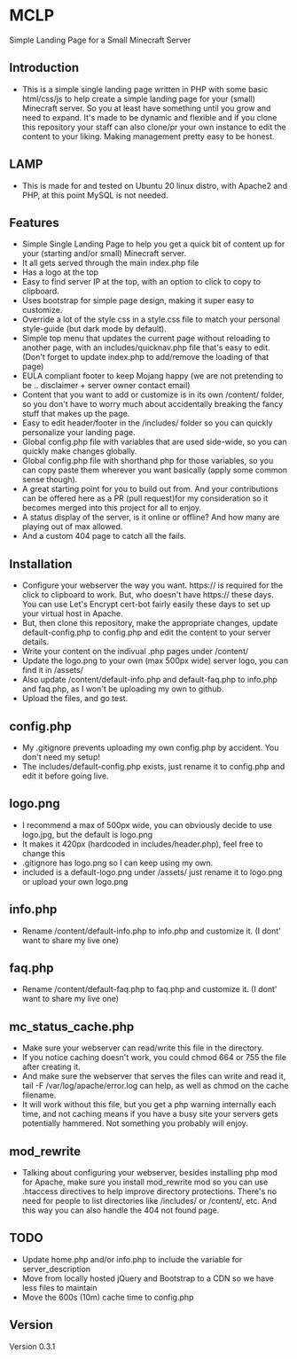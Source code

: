 # MCLP
Simple Landing Page for a Small Minecraft Server

## Introduction
- This is a simple single landing page written in PHP with some basic html/css/js to help create a simple landing page for your (small) Minecraft server. So you at least have something until you grow and need to expand. It's made to be dynamic and flexible and if you clone this repository your staff can also clone/pr your own instance to edit the content to your liking. Making management pretty easy to be honest.

## LAMP
- This is made for and tested on Ubuntu 20 linux distro, with Apache2 and PHP, at this point MySQL is not needed.

## Features
- Simple Single Landing Page to help you get a quick bit of content up for your (starting and/or small) Minecraft server.
- It all gets served through the main index.php file
- Has a logo at the top
- Easy to find server IP at the top, with an option to click to copy to clipboard.
- Uses bootstrap for simple page design, making it super easy to customize.
- Override a lot of the style css in a style.css file to match your personal style-guide (but dark mode by default).
- Simple top menu that updates the current page without reloading to another page, with an includes/quicknav.php file that's easy to edit. (Don't forget to update index.php to add/remove the loading of that page)
- EULA compliant footer to keep Mojang happy (we are not pretending to be .. disclaimer + server owner contact email)
- Content that you want to add or customize is in its own /content/ folder, so you don't have to worry much about accidentally breaking the fancy stuff that makes up the page. 
- Easy to edit header/footer in the /includes/ folder so you can quickly personalize your landing page.
- Global config.php file with variables that are used side-wide, so you can quickly make changes globally.
- Global config.php file with shorthand php for those variables, so you can copy paste them wherever you want basically (apply some common sense though).
- A great starting point for you to build out from. And your contributions can be offered here as a PR (pull request)for my consideration so it becomes merged into this project for all to enjoy. 
- A status display of the server, is it online or offline? And how many are playing out of max allowed.
- And a custom 404 page to catch all the fails.

## Installation
- Configure your webserver the way you want. https:// is required for the click to clipboard to work. But, who doesn't have https:// these days. You can use Let's Encrypt cert-bot fairly easily these days to set up your virtual host in Apache.
- But, then clone this repository, make the appropriate changes, update default-config.php to config.php and edit the content to your server details. 
- Write your content on the indivual .php pages under /content/
- Update the logo.png to your own (max 500px wide) server logo, you can find it in /assets/
- Also update /content/default-info.php and default-faq.php to info.php and faq.php, as I won't be uploading my own to github.
- Upload the files, and go test.

## config.php
- My .gitignore prevents uploading my own config.php by accident. You don't need my setup! 
- The includes/default-config.php exists, just rename it to config.php and edit it before going live.

## logo.png
- I recommend a max of 500px wide, you can obviously decide to use logo.jpg, but the default is logo.png
- It makes it 420px (hardcoded in includes/header.php), feel free to change this
- .gitignore has logo.png so I can keep using my own. 
- included is a default-logo.png under /assets/ just rename it to logo.png or upload your own logo.png

## info.php
- Rename /content/default-info.php to info.php and customize it. (I dont' want to share my live one)

## faq.php
- Rename /content/default-faq.php to faq.php and customize it. (I dont' want to share my live one)

## mc_status_cache.php
- Make sure your webserver can read/write this file in the directory. 
- If you notice caching doesn't work, you could chmod 664 or 755 the file after creating it. 
- And make sure the webserver that serves the files can write and read it, tail -F /var/log/apache/error.log can help, as well as chmod on the cache filename.
- It will work without this file, but you get a php warning internally each time, and not caching means if you have a busy site your servers gets potentially hammered. Not something you probably will enjoy.

## mod_rewrite
- Talking about configuring your webserver, besides installing php mod for Apache, make sure you install mod_rewrite mod so you can use .htaccess directives to help improve directory protections. There's no need for people to list directories like /includes/ or /content/, etc. And this way you can also handle the 404 not found page. 

## TODO
- Update home.php and/or info.php to include the variable for server_description
- Move from locally hosted jQuery and Bootstrap to a CDN so we have less files to maintain
- Move the 600s (10m) cache time to config.php

## Version
Version 0.3.1
